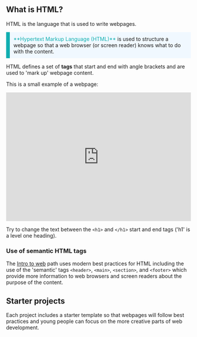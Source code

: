 ## What is HTML?

HTML is the language that is used to write webpages. 

<p style="border-left: solid; border-width:10px; border-color: #0faeb0; background-color: aliceblue; padding: 10px;">
<span style="color: #0faeb0">**Hypertext Markup Language (HTML)**</span> is used to structure a webpage so that a web browser (or screen reader) knows what to do with the content. 
</p>

HTML defines a set of **tags** that start and end with angle brackets and are used to 'mark up' webpage content. 

This is a small example of a webpage: 

<iframe src="https://trinket.io/embed/html/0ed1fa32e8" width="100%" height="350" frameborder="0" marginwidth="0" marginheight="0" allowfullscreen></iframe>

Try to change the text between the `<h1>` and `</h1>` start and end tags ('h1' is a level one heading). 

### Use of semantic HTML tags
The [Intro to web](https://projects.raspberrypi.org/en/pathways/web-intro) path uses modern best practices for HTML including the use of the 'semantic' tags `<header>`, `<main>`, `<section>`, and `<footer>` which provide more information to web browsers and screen readers about the purpose of the content.

## Starter projects
Each project includes a starter template so that webpages will follow best practices and young people can focus on the more creative parts of web development. 



